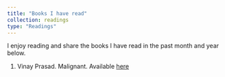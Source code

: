 ```yaml
---
title: "Books I have read"
collection: readings
type: "Readings"
---
```


I enjoy reading and share the books I have read in the past month and year below. 

1. Vinay Prasad. Malignant. Available [here](www.amazon.com)
